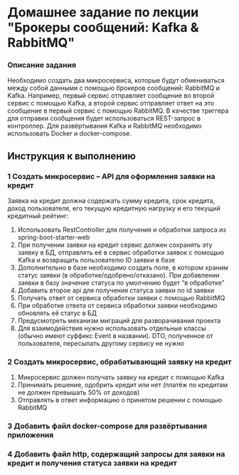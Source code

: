 # Домашнее задание по лекции "Брокеры сообщений: Kafka & RabbitMQ"

### Описание задания
Необходимо создать два микросервиса, которые будут обмениваться между собой данными с помощью брокеров сообщений: RabbitMQ и Kafka. Например, первый сервис отправляет сообщение во второй сервис с помощью Kafka, а второй сервис отправляет ответ на это сообщение в первый сервис с помощью RabbitMQ. В качестве триггера для отправки сообщения будет использоваться REST-запрос в контроллер. Для развёртывания Kafka и RabbitMQ необходимо использовать Docker и docker-compose.


## Инструкция к выполнению

### 1 Создать микросервис – API для оформления заявки на кредит 

Заявка на кредит должна содержать сумму кредита, срок кредита, доход пользователя, его текущую кредитную нагрузку и его текущий кредитный рейтинг:

1. Использовать RestController для получения и обработки запроса из spring-boot-starter-web
2. При получении заявки на кредит сервис должен сохранять эту заявку в БД, отправлять её в сервис обработки заявок с помощью Kafka и возвращать пользователю ID заявки в базе
3. Дополнительно в базе необходимо создать поле, в котором храним статус заявки (в обработке/одобрено/отказано). При добавлении заявки в базу значение статуса по умолчению будет “в обработке”
3. Добавить второе api для получения статуса заявки по id заявки
4. Получать ответ от сервиса обработки заявки с помощью RabbitMQ
5. При обработке ответа от сервиса обработки заявки необходимо обновлять её статус в БД
6. Предусмотреть механизм миграций для разворачивания проекта
7. Для взаимодействия нужно использовать отдельные классы (обычно имеют суффикс Event в названии). DTO, полученное от пользователя, пересылать другому сервису не нужно

### 2 Создать микросервис, обрабатывающий заявку на кредит

1. Микросервис должен получать заявку на кредит с помощью Kafka
2. Принимать решение, одобрить кредит или нет (платёж по кредитам не должен превышать 50% от доходов)
3. Отправлять в ответ информацию о принятом решении с помощью RabbitMQ

### 3 Добавить файл docker-compose для развёртывания приложения

### 4 Добавить файл http, содержащий запросы для заявки на кредит и получения статуса заявки на кредит